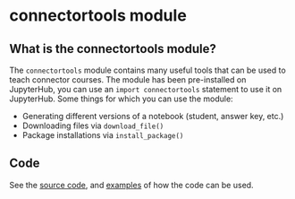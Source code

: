 # connectortools module

## What is the connectortools module?

The `connectortools` module contains many useful tools that can be used to teach connector courses. The module has been pre-installed on JupyterHub, you can use an `import connectortools` statement to use it on JupyterHub. Some things for which you can use the module:

* Generating different versions of a notebook \(student, answer key, etc.\)
* Downloading files via `download_file()`
* Package installations via `install_package()`

## Code

See the [source code](https://github.com/data-8/connector-instructors/tree/gh-pages/connectortools), and [examples](https://github.com/data-8/connector-instructors/tree/gh-pages/examples) of how the code can be used.
